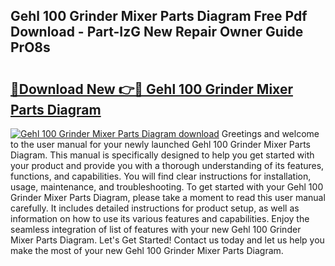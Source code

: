 ## Gehl 100 Grinder Mixer Parts Diagram Free Pdf Download - Part-IzG New Repair Owner Guide PrO8s

# <h2><a href="http://dfu6wb.blite.top/?on=Gehl+100+Grinder+Mixer+Parts+Diagram">🔗Download New 👉🔴 Gehl 100 Grinder Mixer Parts Diagram</a></h2>

[![Gehl 100 Grinder Mixer Parts Diagram download](https://i.imgur.com/lujVjoI.png)](http://dfu6wb.blite.top/?on=Gehl+100+Grinder+Mixer+Parts+Diagram)
Greetings and welcome to the user manual for your newly launched Gehl 100 Grinder Mixer Parts Diagram. This manual is specifically designed to help you get started with your product and provide you with a thorough understanding of its features, functions, and capabilities. You will find clear instructions for installation, usage, maintenance, and troubleshooting. To get started with your Gehl 100 Grinder Mixer Parts Diagram, please take a moment to read this user manual carefully. It includes detailed instructions for product setup, as well as information on how to use its various features and capabilities. Enjoy the seamless integration of list of features with your new Gehl 100 Grinder Mixer Parts Diagram. Let's Get Started! Contact us today and let us help you make the most of your new Gehl 100 Grinder Mixer Parts Diagram.
